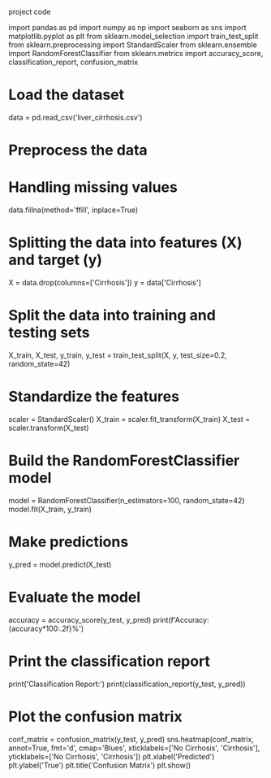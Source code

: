 project code


import pandas as pd
import numpy as np
import seaborn as sns
import matplotlib.pyplot as plt
from sklearn.model_selection import train_test_split
from sklearn.preprocessing import StandardScaler
from sklearn.ensemble import RandomForestClassifier
from sklearn.metrics import accuracy_score, classification_report, confusion_matrix

# Load the dataset
data = pd.read_csv('liver_cirrhosis.csv')

# Preprocess the data
# Handling missing values
data.fillna(method='ffill', inplace=True)

# Splitting the data into features (X) and target (y)
X = data.drop(columns=['Cirrhosis'])
y = data['Cirrhosis']

# Split the data into training and testing sets
X_train, X_test, y_train, y_test = train_test_split(X, y, test_size=0.2, random_state=42)

# Standardize the features
scaler = StandardScaler()
X_train = scaler.fit_transform(X_train)
X_test = scaler.transform(X_test)

# Build the RandomForestClassifier model
model = RandomForestClassifier(n_estimators=100, random_state=42)
model.fit(X_train, y_train)

# Make predictions
y_pred = model.predict(X_test)

# Evaluate the model
accuracy = accuracy_score(y_test, y_pred)
print(f'Accuracy: {accuracy*100:.2f}%')

# Print the classification report
print('Classification Report:')
print(classification_report(y_test, y_pred))

# Plot the confusion matrix
conf_matrix = confusion_matrix(y_test, y_pred)
sns.heatmap(conf_matrix, annot=True, fmt='d', cmap='Blues', xticklabels=['No Cirrhosis', 'Cirrhosis'], yticklabels=['No Cirrhosis', 'Cirrhosis'])
plt.xlabel('Predicted')
plt.ylabel('True')
plt.title('Confusion Matrix')
plt.show()
